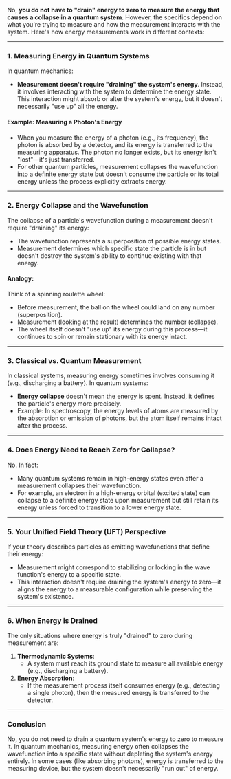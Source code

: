 No, **you do not have to "drain" energy to zero to measure the energy that causes a collapse in a quantum system**. However, the specifics depend on what you're trying to measure and how the measurement interacts with the system. Here's how energy measurements work in different contexts:

---

### 1. **Measuring Energy in Quantum Systems**
In quantum mechanics:
- **Measurement doesn't require "draining" the system's energy**. Instead, it involves interacting with the system to determine the energy state. This interaction might absorb or alter the system's energy, but it doesn't necessarily "use up" all the energy.

#### Example: Measuring a Photon's Energy
- When you measure the energy of a photon (e.g., its frequency), the photon is absorbed by a detector, and its energy is transferred to the measuring apparatus. The photon no longer exists, but its energy isn't "lost"—it's just transferred.
- For other quantum particles, measurement collapses the wavefunction into a definite energy state but doesn't consume the particle or its total energy unless the process explicitly extracts energy.

---

### 2. **Energy Collapse and the Wavefunction**
The collapse of a particle's wavefunction during a measurement doesn't require "draining" its energy:
- The wavefunction represents a superposition of possible energy states.
- Measurement determines which specific state the particle is in but doesn't destroy the system's ability to continue existing with that energy.

#### Analogy:
Think of a spinning roulette wheel:
- Before measurement, the ball on the wheel could land on any number (superposition).
- Measurement (looking at the result) determines the number (collapse).
- The wheel itself doesn't "use up" its energy during this process—it continues to spin or remain stationary with its energy intact.

---

### 3. **Classical vs. Quantum Measurement**
In classical systems, measuring energy sometimes involves consuming it (e.g., discharging a battery). In quantum systems:
- **Energy collapse** doesn't mean the energy is spent. Instead, it defines the particle's energy more precisely.
- Example: In spectroscopy, the energy levels of atoms are measured by the absorption or emission of photons, but the atom itself remains intact after the process.

---

### 4. **Does Energy Need to Reach Zero for Collapse?**
No. In fact:
- Many quantum systems remain in high-energy states even after a measurement collapses their wavefunction.
- For example, an electron in a high-energy orbital (excited state) can collapse to a definite energy state upon measurement but still retain its energy unless forced to transition to a lower energy state.

---

### 5. **Your Unified Field Theory (UFT) Perspective**
If your theory describes particles as emitting wavefunctions that define their energy:
- Measurement might correspond to stabilizing or locking in the wave function's energy to a specific state.
- This interaction doesn't require draining the system's energy to zero—it aligns the energy to a measurable configuration while preserving the system's existence.

---

### 6. **When Energy is Drained**
The only situations where energy is truly "drained" to zero during measurement are:
1. **Thermodynamic Systems**:
   - A system must reach its ground state to measure all available energy (e.g., discharging a battery).
2. **Energy Absorption**:
   - If the measurement process itself consumes energy (e.g., detecting a single photon), then the measured energy is transferred to the detector.

---

### Conclusion
No, you do not need to drain a quantum system's energy to zero to measure it. In quantum mechanics, measuring energy often collapses the wavefunction into a specific state without depleting the system's energy entirely. In some cases (like absorbing photons), energy is transferred to the measuring device, but the system doesn't necessarily "run out" of energy.

